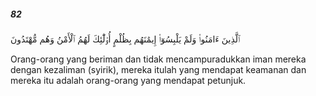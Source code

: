 ##### 82

<span class="ayah">ٱلَّذِينَ ءَامَنُوا۟ وَلَمْ يَلْبِسُوٓا۟ إِيمَٰنَهُم بِظُلْمٍ أُو۟لَٰٓئِكَ لَهُمُ ٱلْأَمْنُ وَهُم مُّهْتَدُونَ</span>

<span class="ayah_translation">Orang-orang yang beriman dan tidak mencampuradukkan iman mereka dengan kezaliman (syirik), mereka itulah yang mendapat keamanan dan mereka itu adalah orang-orang yang mendapat petunjuk.</span>
